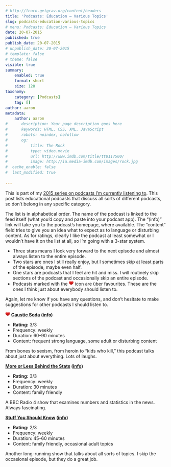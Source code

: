 ```yaml
---
# http://learn.getgrav.org/content/headers
title: 'Podcasts: Education – Various Topics'
slug: podcasts-education-various-topics
# menu: Podcasts: Education – Various Topics
date: 20-07-2015
published: true
publish_date: 20-07-2015
# unpublish_date: 20-07-2015
# template: false
# theme: false
visible: true
summary:
    enabled: true
    format: short
    size: 128
taxonomy:
    category: [Podcasts]
    tag: []
author: aaron
metadata:
    author: aaron
#      description: Your page description goes here
#      keywords: HTML, CSS, XML, JavaScript
#      robots: noindex, nofollow
#      og:
#          title: The Rock
#          type: video.movie
#          url: http://www.imdb.com/title/tt0117500/
#          image: http://ia.media-imdb.com/images/rock.jpg
#  cache_enable: false
#  last_modified: true

---
```


This is part of my [2015 series on podcasts I’m currently listening to](../podcasts-what-im-listening-to-2015). This post lists educational podcasts that discuss all sorts of different podcasts, so don’t belong in any specific category.

The list is in alphabetical order. The name of the podcast is linked to the feed itself (what you’d copy and paste into your podcast app). The “(info)” link will take you to the podcast’s homepage, where available. The “content” field tries to give you an idea what to expect as to language or disturbing content. As for ratings, clearly I like the podcast at least somewhat or I wouldn’t have it on the list at all, so I’m going with a 3-star system.

- Three stars means I look very forward to the next episode and almost always listen to the entire episode.
- Two stars are ones I still really enjoy, but I sometimes skip at least parts of the episode, maybe even half.
- One stars are podcasts that I feel are hit and miss. I will routinely skip sections of the podcast and occasionally skip an entire episode.
- Podcasts marked with the ![package_favorite](/images/package_favorite.png) icon are über favourites. These are the ones I think just about everybody should listen to.

Again, let me know if you have any questions, and don’t hesitate to make suggestions for other podcasts I should listen to.

**![package_favorite](/images/package_favorite.png) [Caustic Soda](http://www.causticsodapodcast.com/feed/podcast) ([info](http://www.causticsodapodcast.com/))**

- **Rating:** 3/3 
- Frequency: weekly
- Duration: 60–90 minutes
- Content: frequent strong language, some adult or disturbing content

From bones to sexism, from heroin to “kids who kill,” this podcast talks about just about everything. Lots of laughs.

**[More or Less Behind the Stats](http://downloads.bbc.co.uk/podcasts/radio4/moreorless/rss.xml) ([info](http://www.bbc.co.uk/programmes/b006qshd))**

- **Rating:** 3/3 
- Frequency: weekly
- Duration: 30 minutes
- Content: family friendly

A BBC Radio 4 show that examines numbers and statistics in the news. Always fascinating.

**[Stuff You Should Know](http://www.howstuffworks.com/podcasts/stuff-you-should-know.rss) ([info](http://www.stuffyoushouldknow.com/podcasts/))**

- **Rating:** 2/3 
- Frequency: weekly
- Duration: 45–60 minutes
- Content: family friendly, occasional adult topics

Another long-running show that talks about all sorts of topics. I skip the occasional episode, but they do a great job.

